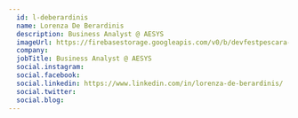 ```yaml
---
  id: l-deberardinis
  name: Lorenza De Berardinis
  description: Business Analyst @ AESYS
  imageUrl: https://firebasestorage.googleapis.com/v0/b/devfestpescara-2023.appspot.com/o/speakers%2Fl-deberardinis.jpg?alt=media&token=6952a201-25ee-4133-938b-3c333df2078b
  company: 
  jobTitle: Business Analyst @ AESYS
  social.instagram: 
  social.facebook: 
  social.linkedin: https://www.linkedin.com/in/lorenza-de-berardinis/
  social.twitter: 
  social.blog: 
---
```

